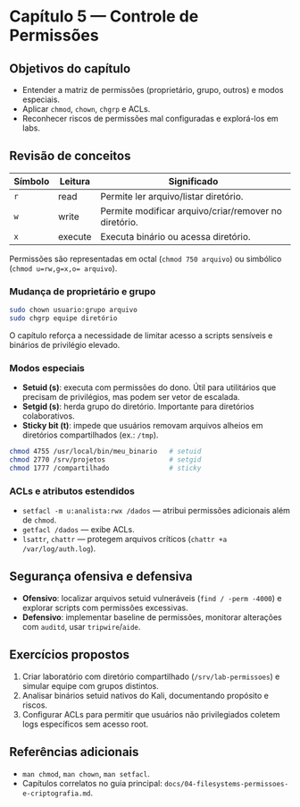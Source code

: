 # Capítulo 5 — Controle de Permissões

## Objetivos do capítulo
- Entender a matriz de permissões (proprietário, grupo, outros) e modos especiais.
- Aplicar `chmod`, `chown`, `chgrp` e ACLs.
- Reconhecer riscos de permissões mal configuradas e explorá-los em labs.

## Revisão de conceitos
| Símbolo | Leitura | Significado |
| --- | --- | --- |
| `r` | read | Permite ler arquivo/listar diretório. |
| `w` | write | Permite modificar arquivo/criar/remover no diretório. |
| `x` | execute | Executa binário ou acessa diretório. |

Permissões são representadas em octal (`chmod 750 arquivo`) ou simbólico (`chmod u=rw,g=x,o= arquivo`).

### Mudança de proprietário e grupo
```bash
sudo chown usuario:grupo arquivo
sudo chgrp equipe diretório
```
O capítulo reforça a necessidade de limitar acesso a scripts sensíveis e binários de privilégio elevado.

### Modos especiais
- **Setuid (s)**: executa com permissões do dono. Útil para utilitários que precisam de privilégios, mas podem ser vetor de escalada.
- **Setgid (s)**: herda grupo do diretório. Importante para diretórios colaborativos.
- **Sticky bit (t)**: impede que usuários removam arquivos alheios em diretórios compartilhados (ex.: `/tmp`).

```bash
chmod 4755 /usr/local/bin/meu_binario   # setuid
chmod 2770 /srv/projetos                # setgid
chmod 1777 /compartilhado               # sticky
```

### ACLs e atributos estendidos
- `setfacl -m u:analista:rwx /dados` — atribui permissões adicionais além de `chmod`.
- `getfacl /dados` — exibe ACLs.
- `lsattr`, `chattr` — protegem arquivos críticos (`chattr +a /var/log/auth.log`).

## Segurança ofensiva e defensiva
- **Ofensivo**: localizar arquivos setuid vulneráveis (`find / -perm -4000`) e explorar scripts com permissões excessivas.
- **Defensivo**: implementar baseline de permissões, monitorar alterações com `auditd`, usar `tripwire`/`aide`.

## Exercícios propostos
1. Criar laboratório com diretório compartilhado (`/srv/lab-permissoes`) e simular equipe com grupos distintos.
2. Analisar binários setuid nativos do Kali, documentando propósito e riscos.
3. Configurar ACLs para permitir que usuários não privilegiados coletem logs específicos sem acesso root.

## Referências adicionais
- `man chmod`, `man chown`, `man setfacl`.
- Capítulos correlatos no guia principal: `docs/04-filesystems-permissoes-e-criptografia.md`.
